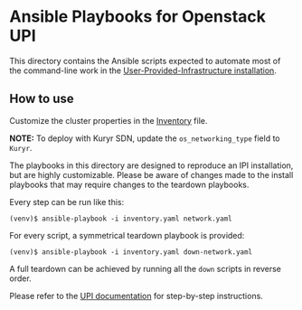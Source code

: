 # Ansible Playbooks for Openstack UPI

This directory contains the Ansible scripts expected to automate most of the command-line work in the [User-Provided-Infrastructure installation](../../docs/user/openstack/install_upi.md).

## How to use

Customize the cluster properties in the [Inventory](./inventory.yaml) file.

**NOTE:** To deploy with Kuryr SDN, update the `os_networking_type` field to `Kuryr`.

The playbooks in this directory are designed to reproduce an IPI installation, but are highly customizable. Please be aware of changes made to the install playbooks that may require changes to the teardown playbooks.

Every step can be run like this:

```shell
(venv)$ ansible-playbook -i inventory.yaml network.yaml
```

For every script, a symmetrical teardown playbook is provided:

```shell
(venv)$ ansible-playbook -i inventory.yaml down-network.yaml
```

A full teardown can be achieved by running all the `down` scripts in reverse order.

Please refer to the [UPI documentation](../../docs/user/openstack/install_upi.md) for step-by-step instructions.
